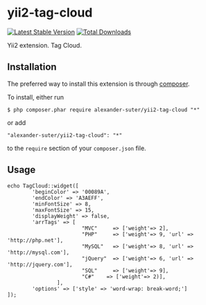 yii2-tag-cloud
==============

[![Latest Stable Version](https://poser.pugx.org/alexander-suter/yii2-tag-cloud/v/stable)](https://packagist.org/packages/alexander-suter/yii2-tag-cloud)
[![Total Downloads](https://poser.pugx.org/alexander-suter/yii2-tag-cloud/downloads)](https://packagist.org/packages/alexander-suter/yii2-tag-cloud)

Yii2 extension. Tag Cloud.

## Installation

The preferred way to install this extension is through [composer](http://getcomposer.org/download/).

To install, either run

```
$ php composer.phar require alexander-suter/yii2-tag-cloud "*"
```

or add

```
"alexander-suter/yii2-tag-cloud": "*"
```

to the ```require``` section of your `composer.json` file.

## Usage

~~~
echo TagCloud::widget([
        'beginColor' => '00089A',
        'endColor' => 'A3AEFF',
        'minFontSize' => 8,
        'maxFontSize' => 15,
        'displayWeight' => false,
        'arrTags' => [
                        "MVC"     => ['weight'=> 2],
                        "PHP"     => ['weight'=> 9, 'url' => 'http://php.net'],
                        "MySQL"   => ['weight'=> 8, 'url' => 'http://mysql.com'],
                        "jQuery"  => ['weight'=> 6, 'url' => 'http://jquery.com'],
                        "SQL"     => ['weight'=> 9],
                        "C#"    => ['weight'=> 2)],
                ],
        'options' => ['style' => 'word-wrap: break-word;']
]);
~~~
